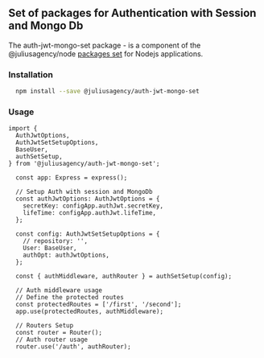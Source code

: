 ## Set of packages for Authentication with Session and Mongo Db

The auth-jwt-mongo-set package - is a component of the @juliusagency/node [packages set](https://github.com/JuliusAgency/node-packages-set) for Nodejs applications.  

### Installation
```bash
  npm install --save @juliusagency/auth-jwt-mongo-set
```

### Usage  
```
import {
  AuthJwtOptions,
  AuthJwtSetSetupOptions,
  BaseUser,
  authSetSetup,
} from '@juliusagency/auth-jwt-mongo-set';

  const app: Express = express();

  // Setup Auth with session and MongoDb
  const authJwtOptions: AuthJwtOptions = {
    secretKey: configApp.authJwt.secretKey,
    lifeTime: configApp.authJwt.lifeTime,
  };

  const config: AuthJwtSetSetupOptions = {
    // repository: '',
    User: BaseUser,
    authOpt: authJwtOptions,
  };

  const { authMiddleware, authRouter } = authSetSetup(config);

  // Auth middleware usage
  // Define the protected routes
  const protectedRoutes = ['/first', '/second'];
  app.use(protectedRoutes, authMiddleware);

  // Routers Setup
  const router = Router();
  // Auth router usage
  router.use('/auth', authRouter);
```